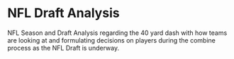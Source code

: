 # NFL Draft Analysis
NFL Season and Draft Analysis regarding the 40 yard dash with how teams are looking at and formulating decisions on players during the combine process as the NFL Draft is underway. 
